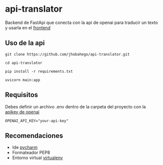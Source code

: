 # api-translator
Backend de FastApi que conecta con la api de openai para traducir un texto y usarla en el [frontend](https://github.com/jhobahego/google-translate-clone)

## Uso de la api
```
git clone https://github.com/jhobahego/api-translator.git

cd api-translator

pip install -r requirements.txt

uvicorn main:app
```

## Requisitos
Debes definir un archivo .env dentro de la carpeta del proyecto con la [apikey de openai](https://platform.openai.com/account/api-keys)
```env
OPENAI_API_KEY="your-api-key"
```

## Recomendaciones
- Ide [pycharm](https://www.jetbrains.com/pycharm/download/?section=windows)
- Formateador PEP8
- Entorno virtual [virtualenv](https://pypi.org/project/virtualenv)
